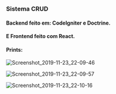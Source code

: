 ### Sistema CRUD
#### Backend feito em: CodeIgniter e Doctrine. 
#### E Frontend feito com React.

#### Prints:

![Screenshot_2019-11-23_22-09-46](https://user-images.githubusercontent.com/35678887/69487772-5ed4ff80-0e3e-11ea-83a1-1f3a2ea4cce6.png)

![Screenshot_2019-11-23_22-09-57](https://user-images.githubusercontent.com/35678887/69487774-714f3900-0e3e-11ea-9e73-0393c7459349.png)

![Screenshot_2019-11-23_22-10-16](https://user-images.githubusercontent.com/35678887/69487776-7ad8a100-0e3e-11ea-8df4-692d8c4f57c3.png)
